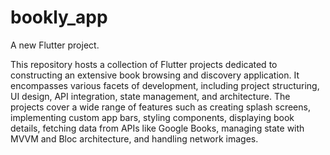 # bookly_app

A new Flutter project.

This repository hosts a collection of Flutter projects dedicated to constructing an extensive book browsing and discovery application. It encompasses various facets of development, including project structuring, UI design, API integration, state management, and architecture. The projects cover a wide range of features such as creating splash screens, implementing custom app bars, styling components, displaying book details, fetching data from APIs like Google Books, managing state with MVVM and Bloc architecture, and handling network images.
